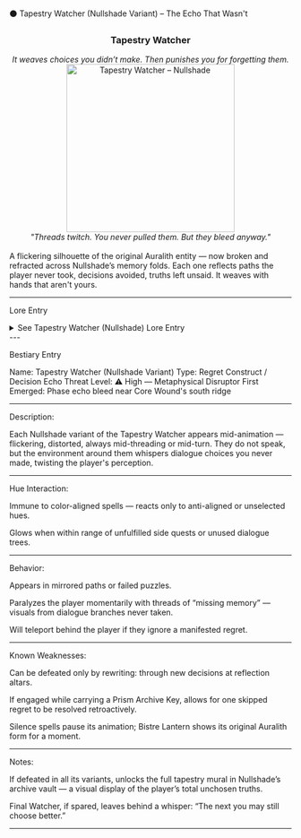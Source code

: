 ⚫ Tapestry Watcher (Nullshade Variant) – The Echo That Wasn't

<div align="center">
  <h3>Tapestry Watcher</h3>
  <i>It weaves choices you didn’t make. Then punishes you for forgetting them.</i><br>
  <img src="../../assets/monsters/tapestry-watcher-nullshade.png" alt="Tapestry Watcher – Nullshade" width="300"><br>
  <i>"Threads twitch. You never pulled them. But they bleed anyway."</i><br><br>
</div>A flickering silhouette of the original Auralith entity — now broken and refracted across Nullshade’s memory folds. Each one reflects paths the player never took, decisions avoided, truths left unsaid. It weaves with hands that aren't yours.


---

Lore Entry

<details><summary>See Tapestry Watcher (Nullshade) Lore Entry</summary>Lore Fragment: Unstable echo found near a Nullshade monolith gate.

> "I saw her again, the one who never answered me. She wore the regrets I never voiced."



> "These Watchers don’t judge. They haunt. They remind."



> "Each one is a reflection — not of who you were, but of who you could’ve been."



> "They unravel the story you didn’t tell."



</details>
---

Bestiary Entry

Name: Tapestry Watcher (Nullshade Variant)
Type: Regret Construct / Decision Echo
Threat Level: ⚠️ High — Metaphysical Disruptor
First Emerged: Phase echo bleed near Core Wound's south ridge


---

Description:

Each Nullshade variant of the Tapestry Watcher appears mid-animation — flickering, distorted, always mid-threading or mid-turn. They do not speak, but the environment around them whispers dialogue choices you never made, twisting the player's perception.


---

Hue Interaction:

Immune to color-aligned spells — reacts only to anti-aligned or unselected hues.

Glows when within range of unfulfilled side quests or unused dialogue trees.



---

Behavior:

Appears in mirrored paths or failed puzzles.

Paralyzes the player momentarily with threads of “missing memory” — visuals from dialogue branches never taken.

Will teleport behind the player if they ignore a manifested regret.



---

Known Weaknesses:

Can be defeated only by rewriting: through new decisions at reflection altars.

If engaged while carrying a Prism Archive Key, allows for one skipped regret to be resolved retroactively.

Silence spells pause its animation; Bistre Lantern shows its original Auralith form for a moment.



---

Notes:

If defeated in all its variants, unlocks the full tapestry mural in Nullshade’s archive vault — a visual display of the player’s total unchosen truths.

Final Watcher, if spared, leaves behind a whisper: “The next you may still choose better.”



---


